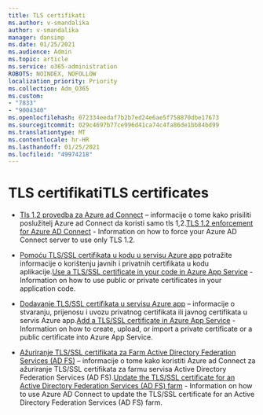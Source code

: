 ```yaml
---
title: TLS certifikati
ms.author: v-smandalika
author: v-smandalika
manager: dansimp
ms.date: 01/25/2021
ms.audience: Admin
ms.topic: article
ms.service: o365-administration
ROBOTS: NOINDEX, NOFOLLOW
localization_priority: Priority
ms.collection: Adm_O365
ms.custom:
- "7833"
- "9004340"
ms.openlocfilehash: 072334eedaf7b2b7ed24e6ae5f758870dbe17673
ms.sourcegitcommit: 029c4697b77ce996d41ca74c4fa86de1bb84bd99
ms.translationtype: MT
ms.contentlocale: hr-HR
ms.lasthandoff: 01/25/2021
ms.locfileid: "49974218"
---
```

# <a name="tls-certificates"></a><span data-ttu-id="3a33f-102">TLS certifikati</span><span class="sxs-lookup"><span data-stu-id="3a33f-102">TLS certificates</span></span>

- <span data-ttu-id="3a33f-103">[Tls 1,2 provedba za Azure ad Connect](https://docs.microsoft.com/azure/active-directory/hybrid/reference-connect-tls-enforcement)  – informacije o tome kako prisiliti poslužitelj Azure ad Connect da koristi samo tls 1,2.</span><span class="sxs-lookup"><span data-stu-id="3a33f-103">[TLS 1.2 enforcement for Azure AD Connect](https://docs.microsoft.com/azure/active-directory/hybrid/reference-connect-tls-enforcement)  - Information on how to force your Azure AD Connect server to use only TLS 1.2.</span></span>

- <span data-ttu-id="3a33f-104">[Pomoću TLS/SSL certifikata u kodu u servisu Azure app](https://docs.microsoft.com/azure/app-service/configure-ssl-certificate-in-code)  potražite informacije o korištenju javnih i privatnih certifikata u kodu aplikacije.</span><span class="sxs-lookup"><span data-stu-id="3a33f-104">[Use a TLS/SSL certificate in your code in Azure App Service](https://docs.microsoft.com/azure/app-service/configure-ssl-certificate-in-code)  - Information on how to use public or private certificates in your application code.</span></span>

- <span data-ttu-id="3a33f-105">[Dodavanje TLS/SSL certifikata u servisu Azure app](https://docs.microsoft.com/azure/app-service/configure-ssl-certificate)  – informacije o stvaranju, prijenosu i uvozu privatnog certifikata ili javnog certifikata u servis Azure app.</span><span class="sxs-lookup"><span data-stu-id="3a33f-105">[Add a TLS/SSL certificate in Azure App Service](https://docs.microsoft.com/azure/app-service/configure-ssl-certificate)  - Information on how to create, upload, or import a private certificate or a public certificate into Azure App Service.</span></span>

- <span data-ttu-id="3a33f-106">[Ažuriranje TLS/SSL certifikata za Farm Active Directory Federation Services (AD FS)](https://docs.microsoft.com/azure/active-directory/hybrid/how-to-connect-fed-ssl-update)  – informacije o tome kako koristiti Azure ad Connect za ažuriranje TLS/SSL certifikata za farmu servisa Active Directory Federation Services (AD FS).</span><span class="sxs-lookup"><span data-stu-id="3a33f-106">[Update the TLS/SSL certificate for an Active Directory Federation Services (AD FS) farm](https://docs.microsoft.com/azure/active-directory/hybrid/how-to-connect-fed-ssl-update)  - Information on how to use Azure AD Connect to update the TLS/SSL certificate for an Active Directory Federation Services (AD FS) farm.</span></span>


